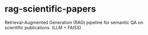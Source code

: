 # rag-scientific-papers
Retrieval-Augmented Generation (RAG) pipeline for semantic QA on scientific publications. (LLM + FAISS)

